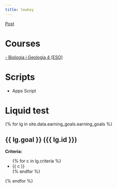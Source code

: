 ```yaml
---
title: lowkey
---
```


[Post](_posts/2025-06-21.md)

# Courses
[- Biologia i Geologia 4 (ESO)](https://github.com/lveygonz/biogeo4)

# Scripts
- Apps Script

# Liquid test
{% for lg in site.data.earning_goals.earning_goals %}
## {{ lg.goal }} ({{ lg.id }})
**Criteria:**
<ul>
{% for c in lg.criteria %}
  <li>{{ c }}</li>
{% endfor %}
</ul>
{% endfor %}
